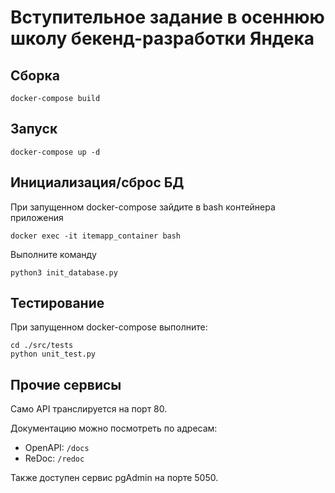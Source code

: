 # Вступительное задание в осеннюю школу бекенд-разработки Яндека


## Сборка
```
docker-compose build
```

## Запуск
```
docker-compose up -d
```

## Инициализация/сброс БД
При запущенном docker-compose зайдите в bash контейнера приложения
```
docker exec -it itemapp_container bash
```
Выполните команду
```
python3 init_database.py
```

## Тестирование
При запущенном docker-compose выполните:
```
cd ./src/tests
python unit_test.py
```

## Прочие сервисы
Само API транслируется на порт 80.

Документацию можно посмотреть по адресам:
- OpenAPI: `/docs`
- ReDoc: `/redoc`

Также доступен сервис pgAdmin на порте 5050.
